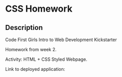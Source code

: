 # CSS Homework

## Description

Code First Girls Intro to Web Development Kickstarter

Homework from week 2.

Activity: HTML + CSS Styled Webpage.

Link to deployed application: 
